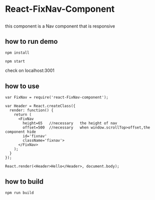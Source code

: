 # React-FixNav-Component 

##  
this component is a Nav component that is responsive

## how to run demo ##

```
npm install
```
```
npm start
```
check on localhost:3001

## how to use ##

```
var FixNav = require('react-FixNav-component');
```
```
var Header = React.createClass({
  render: function() {
    return (
      <FixNav
		height=65   //necessary   the height of nav
		offset=500  //necessary   when window.scrollTop>offset,the component hide
		id='fixnav'
		className='fixnav'>
      </FixNav>
    );
  }
});

React.render(<Header>Hello</Header>, document.body);
```

## how to build ##

```
npm run build
```
